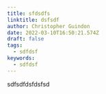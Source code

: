 ```yaml
---
title: sfdsdfs
linktitle: dsfsdf
author: Christopher Guindon
date: 2022-03-10T16:50:21.574Z
draft: false
tags:
  - sdfdsf
keywords:
  - sdfdsf
---
```

sdfsdfdsfdsfsd